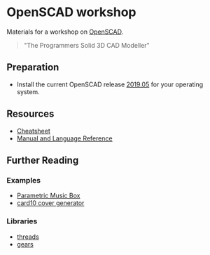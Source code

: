 # OpenSCAD workshop
Materials for a workshop on [OpenSCAD](https://www.openscad.org/).

 > "The Programmers Solid 3D CAD Modeller"

## Preparation

* Install the current OpenSCAD release [2019.05](https://www.openscad.org/downloads.html) for your operating system.

## Resources

* [Cheatsheet](https://www.openscad.org/cheatsheet/index.html)
* [Manual and Language Reference](https://en.wikibooks.org/wiki/OpenSCAD_User_Manual)

## Further Reading

### Examples

* [Parametric Music Box](https://www.thingiverse.com/thing:53235)
* [card10 cover generator](https://card10-cover.0x1b.de/)

### Libraries

* [threads](http://dkprojects.net/openscad-threads/)
* [gears](https://github.com/chrisspen/gears)

